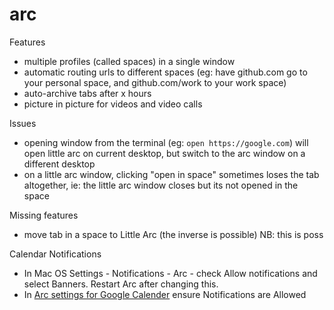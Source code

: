 # arc

Features

- multiple profiles (called spaces) in a single window
- automatic routing urls to different spaces (eg: have github.com go to your personal space, and github.com/work to your work space)
- auto-archive tabs after x hours
- picture in picture for videos and video calls

Issues

- opening window from the terminal (eg: `open https://google.com`) will open little arc on current desktop, but switch to the arc window on a different desktop
- on a little arc window, clicking "open in space" sometimes loses the tab altogether, ie: the little arc window closes but its not opened in the space

Missing features

- move tab in a space to Little Arc (the inverse is possible) NB: this is poss

Calendar Notifications

- In Mac OS Settings - Notifications - Arc - check Allow notifications and select Banners. Restart Arc after changing this.
- In [Arc settings for Google Calender](arc://settings/content/siteDetails?site=https%3A%2F%2Fcalendar.google.com%3A443&search=notifications) ensure Notifications are Allowed
